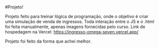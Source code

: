 #Projeto! 

Projeto feito para treinar lógica de programação, onde o objetivo é criar uma simulação de venda de ingressos.
Toda interação entre o JS e o .html foi feita manualmente, apenas imagens fornecidas pelo curso.
Link de hospedagem na Vercel: https://ingresso-omega-seven.vercel.app/

Projeto foi feito da forma que achei melhor. 
